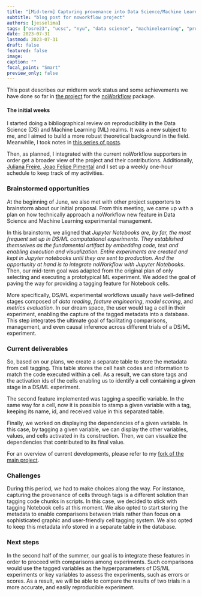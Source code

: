 ```yaml
---
title: "[Mid-term] Capturing provenance into Data Science/Machine Learning workflows"
subtitle: "blog post for noworkflow project" 
authors: [jesselima]
tags: ["osre23", "ucsc", "nyu", "data science", "machinelearning", "provenance", "reproducibility"]
date: 2023-07-31
lastmod: 2023-07-31
draft: false
featured: false
image:
caption: ""
focal_point: "Smart"
preview_only: false
---
```


This post describes our midterm work status and some achievements we have done so far in [the project](https://docs.google.com/document/d/1YMtPjZXcgt5eplyxIgQE8IBpQIiRlB9eqVSQiIPhXNU/edit#heading=h.nnxl1g16trg0) for the [noWorkflow](https://ucsc-ospo.github.io/project/osre23/nyu/noworkflow/) package. 


#### The initial weeks

I started doing a bibliographical review on reproducibility in the Data Science (DS) and Machine Learning (ML) realms. It was a new subject to me, and I aimed to build a more robust theoretical background in the field. Meanwhile, I took notes in [this series of posts](https://jaglima.github.io/). 

Then, as planned, I integrated with the current noWorkflow supporters in order get a broader view of the project and their contributions. Additionally, [Juliana Freire](https://ucsc-ospo.github.io/author/juliana-freire/), [Joao Felipe Pimental](https://ucsc-ospo.github.io/author/joao-felipe-pimentel/) and I set up a weekly one-hour schedule to keep track of my activities. 

### Brainstormed opportunities

At the beginning of June, we also met with other project supporters to brainstorm about our initial proposal. From this meeting, we came up with a plan on how technically approach a noWorkflow new feature in Data Science and Machine Learning experimental management.

In this brainstorm, we aligned that _Jupyter Notebooks are, by far, the most frequent set up in DS/ML computational experiments. They established themselves as the fundamental artifact by embedding code, text and enabling execution and visualization. Entire experiments are created and kept in Jupyter notebooks until they are sent to production. And the opportunity at hand is to integrate noWorkflow with Jupyter Notebooks_. 
Then, our mid-term goal was adapted from the original plan of only selecting and executing a prototypical ML experiment. We added the goal of paving the way for providing a tagging feature for Notebook cells. 

More specifically, DS/ML experimental workflows usually have well-defined stages composed of _data reading_, _feature engineering_, _model scoring_, and _metrics evaluation_.  In our  dream space, the user would tag a cell in their experiment, enabling the capture of the tagged metadata into a database. This step integrates the ultimate goal of facilitating comparisons, management, and even causal inference across different trials of a DS/ML experiment. 

### Current deliverables

So, based on our plans, we create a separate table to store the metadata from cell tagging. This table stores the cell hash codes and information to match the code executed within a cell. As a result, we can store tags and the activation ids of the cells enabling us to identify a cell containing a given stage in a DS/ML experiment. 

The second feature implemented was tagging a specific variable. In the same way for a cell, now it is possible to stamp a given variable with a tag, keeping its name, id, and received value in this separated table.

Finally, we worked on displaying the dependencies of a given variable. In this case, by tagging a given variable, we can display the other variables, values, and cells activated in its construction. Then, we can visualize the dependencies that contributed to its final value.

For an overview of current developments, please refer to my [fork of the main project](https://github.com/jaglima/noworkflow/tree/stage_tagging).

### Challenges

During this period, we had to make choices along the way. For instance, capturing the provenance of cells through tags is a different solution than tagging code chunks in scripts. In this case, we decided to stick with tagging Notebook cells at this moment. We also opted to start storing the metadata to enable comparisons between trials rather than focus on a sophisticated graphic and user-friendly cell tagging system. We also opted to keep this metadata info stored in a separate table in the database.


### Next steps

In the second half of the summer, our goal is to integrate these features in order to proceed with comparisons among experiments. Such comparisons would use the tagged variables as the hyperparameters of DS/ML experiments or key variables to assess the experiments, such as errors or scores. As a result, we will be able to compare the results of two trials in a more accurate, and easily reproducible experiment.

